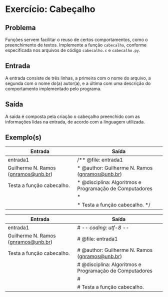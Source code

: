 Exercício: Cabeçalho
====================


Problema
--------

Funções servem facilitar o reuso de certos comportamentos, como o preenchimento de textos. Implemente a função ```cabecalho```, conforme especificada nos arquivos de código ```cabecalho.c``` e ```cabecalho.py```.


Entrada
-------

A entrada consiste de três linhas, a primeira com o nome do arquivo, a segunda com o nome do(a) autor(a), e a última com uma descrição do comportamento implementado pelo programa.


Saída
-----

A saída é composta pela criação o cabeçalho preenchido com as informações lidas na entrada, de acordo com a linguagem utilizada.


Exemplo(s)
----------

| Entrada                             | Saída                                                    |
|-------------------------------------|----------------------------------------------------------|
| entrada1                            | /**      @file: entrada1                                 |
| Guilherme N. Ramos (gnramos@unb.br) |  *     @author: Guilherme N. Ramos (gnramos@unb.br)      |
| Testa a função cabecalho.           |  * @disciplina: Algoritmos e Programação de Computadores |
|                                     |  *                                                       |
|                                     |  * Testa a função cabecalho. */                          |

| Entrada                             | Saída                                                   |
|-------------------------------------|---------------------------------------------------------|
| entrada1                            | #  -*- coding: utf-8 -*-                               	|
| Guilherme N. Ramos (gnramos@unb.br) | #       @file: entrada1                                	|
| Testa a função cabecalho.           | #     @author: Guilherme N. Ramos (gnramos@unb.br)     	|
|                                     | # @disciplina: Algoritmos e Programação de Computadores	|
|                                     | #                                                      	|
|                                     | # Testa a função cabecalho.                            	|
